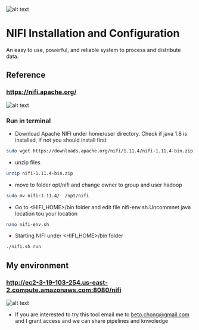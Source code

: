 

![alt text](https://achong.blob.core.windows.net/gitimages/nifi.PNG)

# NIFI Installation and Configuration
An easy to use, powerful, and reliable system to process and distribute data.

## Reference 
###  https://nifi.apache.org/


![alt text](https://achong.blob.core.windows.net/gitimages/nifi_whatis.PNG)


### Run in terminal

* Download Apache NIFI under home/user directory. Check if java 1.8 is installed, if not you should install first
```bash
sudo wget https://downloads.apache.org/nifi/1.11.4/nifi-1.11.4-bin.zip
```

* unzip files
```bash
unzip nifi-1.11.4-bin.zip
```

* move to folder opt/nifi and change owner to group and user hadoop
```bash
sudo mv nifi-1.11.4/  /opt/nifi
```

* Go to <HIFI_HOME>/bin folder and edit file nifi-env.sh.Uncommnet java location tou your location
```bash
nano nifi-env.sh
```

* Starting NIFI under <HIFI_HOME>/bin folder
```bash
./nifi.sh run
```

## My environment 
###  http://ec2-3-19-103-254.us-east-2.compute.amazonaws.com:8080/nifi

![alt text](https://achong.blob.core.windows.net/gitimages/nifi_presentation.PNG)

* If you are interested to try this tool email me to beto.chong@gmail.com and I grant access and we can share pipelines and knwoledge

